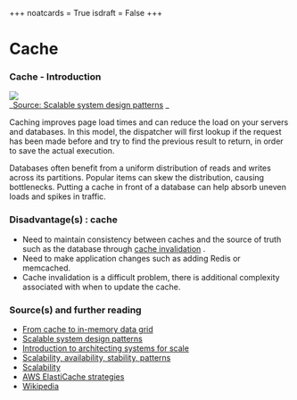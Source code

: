 +++
noatcards = True
isdraft = False
+++


# Cache

### Cache - Introduction
[![](https://camo.githubusercontent.com/7acedde6aa7853baf2eb4a53f88e2595ebe43756/687474703a2f2f692e696d6775722e636f6d2f51367a32344c612e706e67) ](https://camo.githubusercontent.com/7acedde6aa7853baf2eb4a53f88e2595ebe43756/687474703a2f2f692e696d6775722e636f6d2f51367a32344c612e706e67)   
_[Source: Scalable system design patterns](http://horicky.blogspot.com/2010/10/scalable-system-design-patterns.html) _

Caching improves page load times and can reduce the load on your servers and databases. In this model, the dispatcher will first lookup if the request has been made before and try to find the previous result to return, in order to save the actual execution.

Databases often benefit from a uniform distribution of reads and writes across its partitions. Popular items can skew the distribution, causing bottlenecks. Putting a cache in front of a database can help absorb uneven loads and spikes in traffic.

### Disadvantage(s) : cache

- Need to maintain consistency between caches and the source of truth such as the database through [cache invalidation](https://en.wikipedia.org/wiki/Cache_algorithms) .
- Need to make application changes such as adding Redis or memcached.
- Cache invalidation is a difficult problem, there is additional complexity associated with when to update the cache.

### Source(s) and further reading

- [From cache to in-memory data grid](http://www.slideshare.net/tmatyashovsky/from-cache-to-in-memory-data-grid-introduction-to-hazelcast) 
- [Scalable system design patterns](http://horicky.blogspot.com/2010/10/scalable-system-design-patterns.html) 
- [Introduction to architecting systems for scale](http://lethain.com/introduction-to-architecting-systems-for-scale/) 
- [Scalability, availability, stability, patterns](http://www.slideshare.net/jboner/scalability-availability-stability-patterns/) 
- [Scalability](http://www.lecloud.net/post/9246290032/scalability-for-dummies-part-3-cache) 
- [AWS ElastiCache strategies](http://docs.aws.amazon.com/AmazonElastiCache/latest/UserGuide/Strategies.html) 
- [Wikipedia](https://en.wikipedia.org/wiki/Cache_(computing))